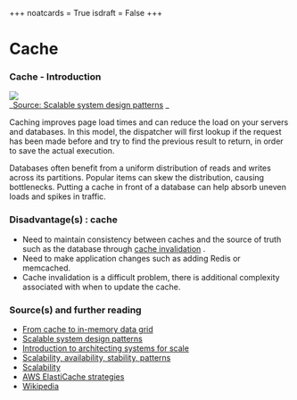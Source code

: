 +++
noatcards = True
isdraft = False
+++


# Cache

### Cache - Introduction
[![](https://camo.githubusercontent.com/7acedde6aa7853baf2eb4a53f88e2595ebe43756/687474703a2f2f692e696d6775722e636f6d2f51367a32344c612e706e67) ](https://camo.githubusercontent.com/7acedde6aa7853baf2eb4a53f88e2595ebe43756/687474703a2f2f692e696d6775722e636f6d2f51367a32344c612e706e67)   
_[Source: Scalable system design patterns](http://horicky.blogspot.com/2010/10/scalable-system-design-patterns.html) _

Caching improves page load times and can reduce the load on your servers and databases. In this model, the dispatcher will first lookup if the request has been made before and try to find the previous result to return, in order to save the actual execution.

Databases often benefit from a uniform distribution of reads and writes across its partitions. Popular items can skew the distribution, causing bottlenecks. Putting a cache in front of a database can help absorb uneven loads and spikes in traffic.

### Disadvantage(s) : cache

- Need to maintain consistency between caches and the source of truth such as the database through [cache invalidation](https://en.wikipedia.org/wiki/Cache_algorithms) .
- Need to make application changes such as adding Redis or memcached.
- Cache invalidation is a difficult problem, there is additional complexity associated with when to update the cache.

### Source(s) and further reading

- [From cache to in-memory data grid](http://www.slideshare.net/tmatyashovsky/from-cache-to-in-memory-data-grid-introduction-to-hazelcast) 
- [Scalable system design patterns](http://horicky.blogspot.com/2010/10/scalable-system-design-patterns.html) 
- [Introduction to architecting systems for scale](http://lethain.com/introduction-to-architecting-systems-for-scale/) 
- [Scalability, availability, stability, patterns](http://www.slideshare.net/jboner/scalability-availability-stability-patterns/) 
- [Scalability](http://www.lecloud.net/post/9246290032/scalability-for-dummies-part-3-cache) 
- [AWS ElastiCache strategies](http://docs.aws.amazon.com/AmazonElastiCache/latest/UserGuide/Strategies.html) 
- [Wikipedia](https://en.wikipedia.org/wiki/Cache_(computing))